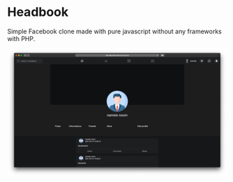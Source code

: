# Headbook
Simple Facebook clone made with pure javascript without any frameworks with PHP.

![alt text](https://github.com/RatajXX1/Headbook/blob/main/screen1.png?raw=true)
